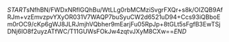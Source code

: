 $START$sNfhBN/FWDxNRflGQhBu/WtLLg0rbMCMziSvgrFXQr+s8k/OIZQB9AfRJm+vzEmvzpvYXyOR031V7WAQP7buSyuCW2d6521uD94+Ccs93iQBboEm0rOC9/cKp6gWJ8JLRJmjhVQbher9mEarjFu05RpJp+8tGLt5sFgfB3EwTSjDNj6lO8f2uyzATfWC/T11GUWsFOkJw4zqtvJXyM8CXw==$END$